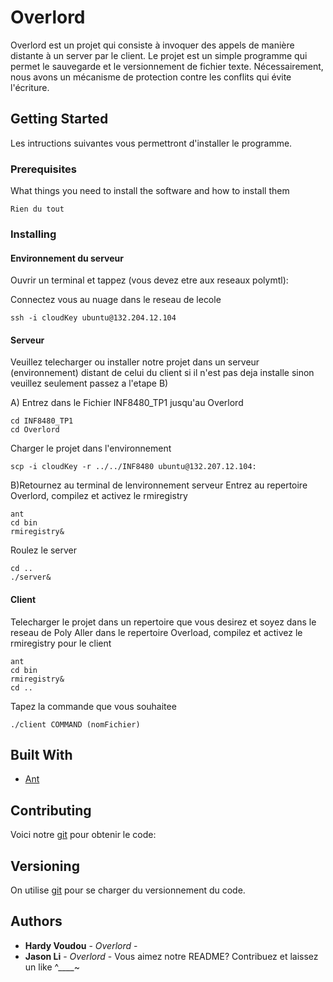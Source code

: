 # Overlord

Overlord est un projet qui consiste à invoquer des appels de manière distante à un server par le client.
Le projet est un simple programme qui permet le sauvegarde et le versionnement de fichier texte.
Nécessairement, nous avons un mécanisme de protection contre les conflits qui évite l'écriture.

## Getting Started

Les intructions suivantes vous permettront d'installer le programme.

### Prerequisites

What things you need to install the software and how to install them

```
Rien du tout
```

### Installing

#### Environnement du serveur

Ouvrir un terminal et tappez (vous devez etre aux reseaux polymtl):

Connectez vous au nuage dans le reseau de lecole
```
ssh -i cloudKey ubuntu@132.204.12.104
```

#### Serveur

Veuillez telecharger ou installer notre projet dans un serveur (environnement) distant de celui du client si il n'est pas deja installe
sinon veuillez seulement passez a l'etape B)

A) Entrez dans le Fichier INF8480_TP1 jusqu'au Overlord
```
cd INF8480_TP1
cd Overlord
```
Charger le projet dans l'environnement

```
scp -i cloudKey -r ../../INF8480 ubuntu@132.207.12.104: 
```
B)Retournez au terminal de lenvironnement serveur
Entrez au repertoire Overlord, compilez et activez le rmiregistry
```
ant
cd bin
rmiregistry&
```
Roulez le server
```
cd ..
./server&
```

#### Client

Telecharger le projet dans un repertoire que vous desirez et soyez dans le reseau de Poly
Aller dans le repertoire Overload, compilez et activez le rmiregistry pour le client
```
ant
cd bin
rmiregistry&
cd ..
```
Tapez la commande que vous souhaitee
```
./client COMMAND (nomFichier)
```

## Built With

* [Ant](http://ant.apache.org/)

## Contributing

Voici notre [git](https://github.com/inujason/INF8480_TP1) pour obtenir le code:


## Versioning

On utilise [git](https://github.com/) pour se charger du versionnement du code.

## Authors

* **Hardy Voudou** - *Overlord* - 
* **Jason Li** - *Overlord* - 
Vous aimez notre README?
Contribuez et laissez un like ^____~

